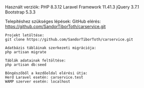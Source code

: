 Használt verziók:
	PHP 8.3.12
	Laravel Framework 11.41.3
	jQuery 3.7.1
	Bootstrap 5.3.3

Telepítéshez szükséges lépések:
	GitHub elérés: https://github.com/SandorTiborToth/carservice.git

	Projekt letöltése:
	git clone https://github.com/SandorTiborToth/carservice.git

	Adatbázis tábláinak szerkezeti migrációja:
	php artisan migrate

	Táblák adatainak feltöltése:
	php artisan db:seed

	Böngészőből a kezdőoldal elérési útja:
	Herd Laravel esetén: carservice.test
	WAMP szerver esetén: localhost